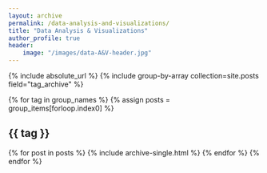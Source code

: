 ```yaml
---
layout: archive
permalink: /data-analysis-and-visualizations/
title: "Data Analysis & Visualizations"
author_profile: true
header:
    image: "/images/data-A&V-header.jpg"
---
```


{% include absolute_url %}
{% include group-by-array collection=site.posts field="tag_archive" %}

{% for tag in group_names %}
  {% assign posts = group_items[forloop.index0] %}
  <h2 id="{{ tag | slugify }}" class="archive__subtitle">{{ tag }}</h2>
  {% for post in posts %}
    {% include archive-single.html %}
  {% endfor %}
{% endfor %}
